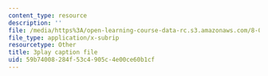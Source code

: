 ```yaml
---
content_type: resource
description: ''
file: /media/https%3A/open-learning-course-data-rc.s3.amazonaws.com/8-04-quantum-physics-i-spring-2016/59b74008284f53c4905c4e00ce60b1cf_lWTUcojZ_gQ.vtt
file_type: application/x-subrip
resourcetype: Other
title: 3play caption file
uid: 59b74008-284f-53c4-905c-4e00ce60b1cf
---
```

